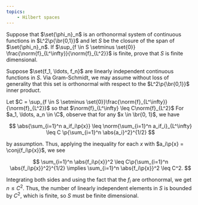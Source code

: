 ```yaml
---
topics:
    - Hilbert spaces
---
```


<problem>

Suppose that $\set{\phi_n}_n$ is an orthonormal system of continuous functions in $L^2\p{\br{0,1}}$ and let $S$ be the closure of the span of $\set{\phi_n}_n$. If $\sup_{f \in S \setminus \set{0}} \frac{\norm{f}_{L^\infty}}{\norm{f}_{L^2}}$ is finite, prove that $S$ is finite dimensional.

</problem>

<solution>

Suppose $\set{f_1, \ldots, f_n}$ are linearly independent continuous functions in $S$. Via Gram-Schmidt, we may assume without loss of generality that this set is orthonormal with respect to the $L^2\p{\br{0,1}}$ inner product.

Let $C = \sup_{f \in S \setminus \set{0}}\frac{\norm{f}_{L^\infty}}{\norm{f}_{L^2}}$ so that $\norm{f}_{L^\infty} \leq C\norm{f}_{L^2}$ For $a_1, \ldots, a_n \in \C$, observe that for any $x \in \br{0, 1}$, we have

$$
\abs{\sum_{i=1}^n a_if_i\p{x}}
    \leq \norm{\sum_{i=1}^n a_if_i}_{L^\infty}
    \leq C \p{\sum_{i=1}^n \abs{a_i}^2}^{1/2}
$$

by assumption. Thus, applying the inequality for each $x$ with $a_i\p{x} = \conj{f_i\p{x}}$, we see

$$
\sum_{i=1}^n \abs{f_i\p{x}}^2
    \leq C\p{\sum_{i=1}^n \abs{f_i\p{x}}^2}^{1/2}
\implies \sum_{i=1}^n \abs{f_i\p{x}}^2 \leq C^2.
$$

Integrating both sides and using the fact that the $f_i$ are orthonormal, we get $n \leq C^2$. Thus, the number of linearly independent elements in $S$ is bounded by $C^2$, which is finite, so $S$ must be finite dimensional.

</solution>
